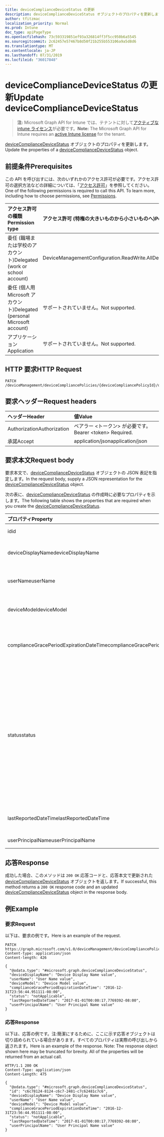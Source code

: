 ```yaml
---
title: deviceComplianceDeviceStatus の更新
description: deviceComplianceDeviceStatus オブジェクトのプロパティを更新します。
author: tfitzmac
localization_priority: Normal
ms.prod: Intune
doc_type: apiPageType
ms.openlocfilehash: 73c593319851ef93a326814ff3f5cc950b6a5545
ms.sourcegitcommit: 2c62457e57467b8d50f21b255b553106a9a5d8d6
ms.translationtype: MT
ms.contentlocale: ja-JP
ms.lasthandoff: 07/31/2019
ms.locfileid: "36017848"
---
```

# <a name="update-devicecompliancedevicestatus"></a><span data-ttu-id="b10a6-103">deviceComplianceDeviceStatus の更新</span><span class="sxs-lookup"><span data-stu-id="b10a6-103">Update deviceComplianceDeviceStatus</span></span>

> <span data-ttu-id="b10a6-104">**注:** Microsoft Graph API for Intune では、テナントに対して[アクティブな intune ライセンス](https://go.microsoft.com/fwlink/?linkid=839381)が必要です。</span><span class="sxs-lookup"><span data-stu-id="b10a6-104">**Note:** The Microsoft Graph API for Intune requires an [active Intune license](https://go.microsoft.com/fwlink/?linkid=839381) for the tenant.</span></span>

<span data-ttu-id="b10a6-105">[deviceComplianceDeviceStatus](../resources/intune-deviceconfig-devicecompliancedevicestatus.md) オブジェクトのプロパティを更新します。</span><span class="sxs-lookup"><span data-stu-id="b10a6-105">Update the properties of a [deviceComplianceDeviceStatus](../resources/intune-deviceconfig-devicecompliancedevicestatus.md) object.</span></span>

## <a name="prerequisites"></a><span data-ttu-id="b10a6-106">前提条件</span><span class="sxs-lookup"><span data-stu-id="b10a6-106">Prerequisites</span></span>
<span data-ttu-id="b10a6-p101">この API を呼び出すには、次のいずれかのアクセス許可が必要です。アクセス許可の選択方法などの詳細については、「[アクセス許可](/graph/permissions-reference)」を参照してください。</span><span class="sxs-lookup"><span data-stu-id="b10a6-p101">One of the following permissions is required to call this API. To learn more, including how to choose permissions, see [Permissions](/graph/permissions-reference).</span></span>

|<span data-ttu-id="b10a6-109">アクセス許可の種類</span><span class="sxs-lookup"><span data-stu-id="b10a6-109">Permission type</span></span>|<span data-ttu-id="b10a6-110">アクセス許可 (特権の大きいものから小さいものへ)</span><span class="sxs-lookup"><span data-stu-id="b10a6-110">Permissions (from most to least privileged)</span></span>|
|:---|:---|
|<span data-ttu-id="b10a6-111">委任 (職場または学校のアカウント)</span><span class="sxs-lookup"><span data-stu-id="b10a6-111">Delegated (work or school account)</span></span>|<span data-ttu-id="b10a6-112">DeviceManagementConfiguration.ReadWrite.All</span><span class="sxs-lookup"><span data-stu-id="b10a6-112">DeviceManagementConfiguration.ReadWrite.All</span></span>|
|<span data-ttu-id="b10a6-113">委任 (個人用 Microsoft アカウント)</span><span class="sxs-lookup"><span data-stu-id="b10a6-113">Delegated (personal Microsoft account)</span></span>|<span data-ttu-id="b10a6-114">サポートされていません。</span><span class="sxs-lookup"><span data-stu-id="b10a6-114">Not supported.</span></span>|
|<span data-ttu-id="b10a6-115">アプリケーション</span><span class="sxs-lookup"><span data-stu-id="b10a6-115">Application</span></span>|<span data-ttu-id="b10a6-116">サポートされていません。</span><span class="sxs-lookup"><span data-stu-id="b10a6-116">Not supported.</span></span>|

## <a name="http-request"></a><span data-ttu-id="b10a6-117">HTTP 要求</span><span class="sxs-lookup"><span data-stu-id="b10a6-117">HTTP Request</span></span>
<!-- {
  "blockType": "ignored"
}
-->
``` http
PATCH /deviceManagement/deviceCompliancePolicies/{deviceCompliancePolicyId}/deviceStatuses/{deviceComplianceDeviceStatusId}
```

## <a name="request-headers"></a><span data-ttu-id="b10a6-118">要求ヘッダー</span><span class="sxs-lookup"><span data-stu-id="b10a6-118">Request headers</span></span>
|<span data-ttu-id="b10a6-119">ヘッダー</span><span class="sxs-lookup"><span data-stu-id="b10a6-119">Header</span></span>|<span data-ttu-id="b10a6-120">値</span><span class="sxs-lookup"><span data-stu-id="b10a6-120">Value</span></span>|
|:---|:---|
|<span data-ttu-id="b10a6-121">Authorization</span><span class="sxs-lookup"><span data-stu-id="b10a6-121">Authorization</span></span>|<span data-ttu-id="b10a6-122">ベアラー &lt;トークン&gt; が必要です。</span><span class="sxs-lookup"><span data-stu-id="b10a6-122">Bearer &lt;token&gt; Required.</span></span>|
|<span data-ttu-id="b10a6-123">承諾</span><span class="sxs-lookup"><span data-stu-id="b10a6-123">Accept</span></span>|<span data-ttu-id="b10a6-124">application/json</span><span class="sxs-lookup"><span data-stu-id="b10a6-124">application/json</span></span>|

## <a name="request-body"></a><span data-ttu-id="b10a6-125">要求本文</span><span class="sxs-lookup"><span data-stu-id="b10a6-125">Request body</span></span>
<span data-ttu-id="b10a6-126">要求本文で、[deviceComplianceDeviceStatus](../resources/intune-deviceconfig-devicecompliancedevicestatus.md) オブジェクトの JSON 表記を指定します。</span><span class="sxs-lookup"><span data-stu-id="b10a6-126">In the request body, supply a JSON representation for the [deviceComplianceDeviceStatus](../resources/intune-deviceconfig-devicecompliancedevicestatus.md) object.</span></span>

<span data-ttu-id="b10a6-127">次の表に、[deviceComplianceDeviceStatus](../resources/intune-deviceconfig-devicecompliancedevicestatus.md) の作成時に必要なプロパティを示します。</span><span class="sxs-lookup"><span data-stu-id="b10a6-127">The following table shows the properties that are required when you create the [deviceComplianceDeviceStatus](../resources/intune-deviceconfig-devicecompliancedevicestatus.md).</span></span>

|<span data-ttu-id="b10a6-128">プロパティ</span><span class="sxs-lookup"><span data-stu-id="b10a6-128">Property</span></span>|<span data-ttu-id="b10a6-129">型</span><span class="sxs-lookup"><span data-stu-id="b10a6-129">Type</span></span>|<span data-ttu-id="b10a6-130">説明</span><span class="sxs-lookup"><span data-stu-id="b10a6-130">Description</span></span>|
|:---|:---|:---|
|<span data-ttu-id="b10a6-131">id</span><span class="sxs-lookup"><span data-stu-id="b10a6-131">id</span></span>|<span data-ttu-id="b10a6-132">文字列</span><span class="sxs-lookup"><span data-stu-id="b10a6-132">String</span></span>|<span data-ttu-id="b10a6-133">エンティティのキー。</span><span class="sxs-lookup"><span data-stu-id="b10a6-133">Key of the entity.</span></span>|
|<span data-ttu-id="b10a6-134">deviceDisplayName</span><span class="sxs-lookup"><span data-stu-id="b10a6-134">deviceDisplayName</span></span>|<span data-ttu-id="b10a6-135">String</span><span class="sxs-lookup"><span data-stu-id="b10a6-135">String</span></span>|<span data-ttu-id="b10a6-136">DevicePolicyStatus のデバイス名。</span><span class="sxs-lookup"><span data-stu-id="b10a6-136">Device name of the DevicePolicyStatus.</span></span>|
|<span data-ttu-id="b10a6-137">userName</span><span class="sxs-lookup"><span data-stu-id="b10a6-137">userName</span></span>|<span data-ttu-id="b10a6-138">文字列型 (String)</span><span class="sxs-lookup"><span data-stu-id="b10a6-138">String</span></span>|<span data-ttu-id="b10a6-139">レポートされているユーザー名</span><span class="sxs-lookup"><span data-stu-id="b10a6-139">The User Name that is being reported</span></span>|
|<span data-ttu-id="b10a6-140">deviceModel</span><span class="sxs-lookup"><span data-stu-id="b10a6-140">deviceModel</span></span>|<span data-ttu-id="b10a6-141">String</span><span class="sxs-lookup"><span data-stu-id="b10a6-141">String</span></span>|<span data-ttu-id="b10a6-142">レポートされているデバイス モデル</span><span class="sxs-lookup"><span data-stu-id="b10a6-142">The device model that is being reported</span></span>|
|<span data-ttu-id="b10a6-143">complianceGracePeriodExpirationDateTime</span><span class="sxs-lookup"><span data-stu-id="b10a6-143">complianceGracePeriodExpirationDateTime</span></span>|<span data-ttu-id="b10a6-144">DateTimeOffset</span><span class="sxs-lookup"><span data-stu-id="b10a6-144">DateTimeOffset</span></span>|<span data-ttu-id="b10a6-145">デバイス コンプライアンスの猶予期間が過ぎる DateTime</span><span class="sxs-lookup"><span data-stu-id="b10a6-145">The DateTime when device compliance grace period expires</span></span>|
|<span data-ttu-id="b10a6-146">status</span><span class="sxs-lookup"><span data-stu-id="b10a6-146">status</span></span>|[<span data-ttu-id="b10a6-147">complianceStatus</span><span class="sxs-lookup"><span data-stu-id="b10a6-147">complianceStatus</span></span>](../resources/intune-shared-compliancestatus.md)|<span data-ttu-id="b10a6-148">ポリシー レポートのコンプライアンスの状態。</span><span class="sxs-lookup"><span data-stu-id="b10a6-148">Compliance status of the policy report.</span></span> <span data-ttu-id="b10a6-149">可能な値は、`unknown`、`notApplicable`、`compliant`、`remediated`、`nonCompliant`、`error`、`conflict`、`notAssigned` です。</span><span class="sxs-lookup"><span data-stu-id="b10a6-149">Possible values are: `unknown`, `notApplicable`, `compliant`, `remediated`, `nonCompliant`, `error`, `conflict`, `notAssigned`.</span></span>|
|<span data-ttu-id="b10a6-150">lastReportedDateTime</span><span class="sxs-lookup"><span data-stu-id="b10a6-150">lastReportedDateTime</span></span>|<span data-ttu-id="b10a6-151">DateTimeOffset</span><span class="sxs-lookup"><span data-stu-id="b10a6-151">DateTimeOffset</span></span>|<span data-ttu-id="b10a6-152">ポリシー レポートの最終変更日時。</span><span class="sxs-lookup"><span data-stu-id="b10a6-152">Last modified date time of the policy report.</span></span>|
|<span data-ttu-id="b10a6-153">userPrincipalName</span><span class="sxs-lookup"><span data-stu-id="b10a6-153">userPrincipalName</span></span>|<span data-ttu-id="b10a6-154">String</span><span class="sxs-lookup"><span data-stu-id="b10a6-154">String</span></span>|<span data-ttu-id="b10a6-155">UserPrincipalName。</span><span class="sxs-lookup"><span data-stu-id="b10a6-155">UserPrincipalName.</span></span>|



## <a name="response"></a><span data-ttu-id="b10a6-156">応答</span><span class="sxs-lookup"><span data-stu-id="b10a6-156">Response</span></span>
<span data-ttu-id="b10a6-157">成功した場合、このメソッドは `200 OK` 応答コードと、応答本文で更新された [deviceComplianceDeviceStatus](../resources/intune-deviceconfig-devicecompliancedevicestatus.md) オブジェクトを返します。</span><span class="sxs-lookup"><span data-stu-id="b10a6-157">If successful, this method returns a `200 OK` response code and an updated [deviceComplianceDeviceStatus](../resources/intune-deviceconfig-devicecompliancedevicestatus.md) object in the response body.</span></span>

## <a name="example"></a><span data-ttu-id="b10a6-158">例</span><span class="sxs-lookup"><span data-stu-id="b10a6-158">Example</span></span>

### <a name="request"></a><span data-ttu-id="b10a6-159">要求</span><span class="sxs-lookup"><span data-stu-id="b10a6-159">Request</span></span>
<span data-ttu-id="b10a6-160">以下は、要求の例です。</span><span class="sxs-lookup"><span data-stu-id="b10a6-160">Here is an example of the request.</span></span>
``` http
PATCH https://graph.microsoft.com/v1.0/deviceManagement/deviceCompliancePolicies/{deviceCompliancePolicyId}/deviceStatuses/{deviceComplianceDeviceStatusId}
Content-type: application/json
Content-length: 426

{
  "@odata.type": "#microsoft.graph.deviceComplianceDeviceStatus",
  "deviceDisplayName": "Device Display Name value",
  "userName": "User Name value",
  "deviceModel": "Device Model value",
  "complianceGracePeriodExpirationDateTime": "2016-12-31T23:56:44.951111-08:00",
  "status": "notApplicable",
  "lastReportedDateTime": "2017-01-01T00:00:17.7769392-08:00",
  "userPrincipalName": "User Principal Name value"
}
```

### <a name="response"></a><span data-ttu-id="b10a6-161">応答</span><span class="sxs-lookup"><span data-stu-id="b10a6-161">Response</span></span>
<span data-ttu-id="b10a6-p103">以下は、応答の例です。注:簡潔にするために、ここに示す応答オブジェクトは切り詰められている場合があります。すべてのプロパティは実際の呼び出しから返されます。</span><span class="sxs-lookup"><span data-stu-id="b10a6-p103">Here is an example of the response. Note: The response object shown here may be truncated for brevity. All of the properties will be returned from an actual call.</span></span>
``` http
HTTP/1.1 200 OK
Content-Type: application/json
Content-Length: 475

{
  "@odata.type": "#microsoft.graph.deviceComplianceDeviceStatus",
  "id": "c6c78124-8124-c6c7-2481-c7c62481c7c6",
  "deviceDisplayName": "Device Display Name value",
  "userName": "User Name value",
  "deviceModel": "Device Model value",
  "complianceGracePeriodExpirationDateTime": "2016-12-31T23:56:44.951111-08:00",
  "status": "notApplicable",
  "lastReportedDateTime": "2017-01-01T00:00:17.7769392-08:00",
  "userPrincipalName": "User Principal Name value"
}
```



